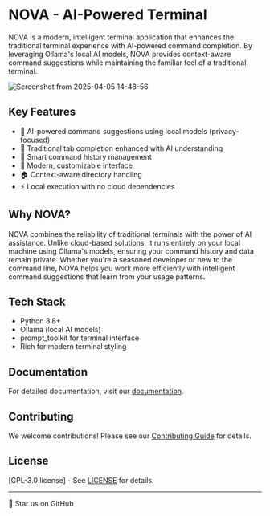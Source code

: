 # NOVA - AI-Powered Terminal

NOVA is a modern, intelligent terminal application that enhances the traditional terminal experience with AI-powered command completion. By leveraging Ollama's local AI models, NOVA provides context-aware command suggestions while maintaining the familiar feel of a traditional terminal.

![Screenshot from 2025-04-05 14-48-56](https://github.com/user-attachments/assets/108bcde3-9671-4a9d-b51b-f3ff9b86052c)

## Key Features

- 🤖 AI-powered command suggestions using local models (privacy-focused)
- 🔄 Traditional tab completion enhanced with AI understanding
- 📝 Smart command history management
- 🎨 Modern, customizable interface
- 🏠 Context-aware directory handling
- ⚡ Local execution with no cloud dependencies

## Why NOVA?

NOVA combines the reliability of traditional terminals with the power of AI assistance. Unlike cloud-based solutions, it runs entirely on your local machine using Ollama's models, ensuring your command history and data remain private. Whether you're a seasoned developer or new to the command line, NOVA helps you work more efficiently with intelligent command suggestions that learn from your usage patterns.

## Tech Stack

- Python 3.8+
- Ollama (local AI models)
- prompt_toolkit for terminal interface
- Rich for modern terminal styling

## Documentation

For detailed documentation, visit our [documentation](docs/Documentation.md).

## Contributing

We welcome contributions! Please see our [Contributing Guide](docs/CONTRIBUTING.md) for details.

## License

[GPL-3.0 license] - See [LICENSE](LICENSE) for details.

---
🌟 Star us on GitHub
